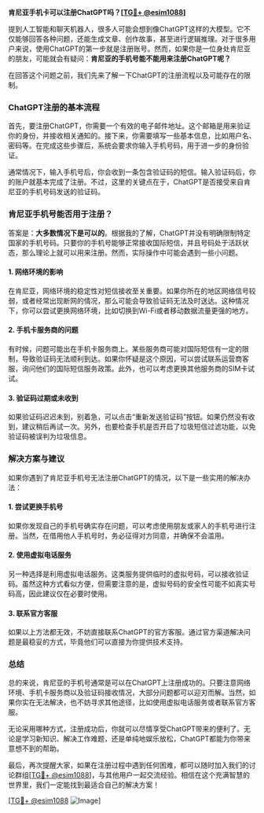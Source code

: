 **肯尼亚手机卡可以注册ChatGPT吗？[[TG💪+ @esim1088](https://t.me/s/esim1088)]**

提到人工智能和聊天机器人，很多人可能会想到像ChatGPT这样的大模型。它不仅能够回答各种问题，还能生成文章、创作故事，甚至进行逻辑推理。对于很多用户来说，使用ChatGPT的第一步就是注册账号。然而，如果你是一位身处肯尼亚的朋友，可能就会有疑问：**肯尼亚的手机号能不能用来注册ChatGPT呢？**

在回答这个问题之前，我们先来了解一下ChatGPT的注册流程以及可能存在的限制。

### ChatGPT注册的基本流程

首先，要注册ChatGPT，你需要一个有效的电子邮件地址。这个邮箱是用来验证你的身份，并接收相关通知的。接下来，你需要填写一些基本信息，比如用户名、密码等。在完成这些步骤后，系统会要求你输入手机号码，用于进一步的身份验证。

通常情况下，输入手机号后，你会收到一条包含验证码的短信。输入验证码后，你的账户就基本完成了注册。不过，这里的关键点在于，ChatGPT是否接受来自肯尼亚的手机号码发送的验证码。

### 肯尼亚手机号能否用于注册？

答案是：**大多数情况下是可以的**。根据我的了解，ChatGPT并没有明确限制特定国家的手机号码。只要你的手机号能够正常接收国际短信，并且号码处于活跃状态，那么理论上就可以用来注册。然而，实际操作中可能会遇到一些小问题。

#### 1. 网络环境的影响

在肯尼亚，网络环境的稳定性对短信接收至关重要。如果你所在的地区网络信号较弱，或者经常出现断网的情况，那么可能会导致验证码无法及时送达。这种情况下，你可以尝试更换网络环境，比如切换到Wi-Fi或者移动数据流量更强的地方。

#### 2. 手机卡服务商的问题

有时候，问题可能出在手机卡服务商上。某些服务商可能对国际短信有一定的限制，导致验证码无法顺利到达。如果你怀疑是这个原因，可以尝试联系运营商客服，询问他们的国际短信服务政策。此外，也可以考虑更换其他服务商的SIM卡试试。

#### 3. 验证码过期或未收到

如果验证码迟迟未到，别着急，可以点击“重新发送验证码”按钮。如果仍然没有收到，建议稍后再试一次。另外，也要检查手机是否开启了垃圾短信过滤功能，以免验证码被误判为垃圾信息。

### 解决方案与建议

如果你遇到了肯尼亚手机号无法注册ChatGPT的情况，以下是一些实用的解决办法：

#### 1. 尝试更换手机号

如果你发现自己的手机号确实存在问题，可以考虑使用朋友或家人的手机号进行注册。当然，在借用他人手机号时，务必征得对方同意，并确保不会滥用。

#### 2. 使用虚拟电话服务

另一种选择是利用虚拟电话服务。这类服务提供临时的虚拟号码，可以接收验证码。虽然这种方式看似方便，但需要注意的是，虚拟号码的安全性可能不如真实号码高，因此建议仅在必要时使用。

#### 3. 联系官方客服

如果以上方法都无效，不妨直接联系ChatGPT的官方客服。通过官方渠道解决问题是最稳妥的方式，毕竟他们可以直接为你提供技术支持。

### 总结

总的来说，肯尼亚的手机号通常是可以在ChatGPT上注册成功的。只要注意网络环境、手机卡服务商以及验证码接收情况，大部分问题都可以迎刃而解。当然，如果你实在无法解决，也不妨寻求其他途径，比如使用虚拟电话服务或者联系官方客服。

无论采用哪种方式，注册成功后，你就可以尽情享受ChatGPT带来的便利了。无论是学习新知识、解决工作难题，还是单纯地娱乐放松，ChatGPT都能为你带来意想不到的帮助。

最后，再次提醒大家，如果在注册过程中遇到任何困难，都可以随时加入我们的讨论群组[[TG💪+ @esim1088](https://t.me/s/esim1088)]，与其他用户一起交流经验。相信在这个充满智慧的世界里，我们一定能找到最适合自己的解决方案！

[[TG💪+ @esim1088](https://t.me/s/esim1088) ![Image](https://i.postimg.cc/4NQfJmqS/Snipaste-2025-05-13-00-14-12.png)]